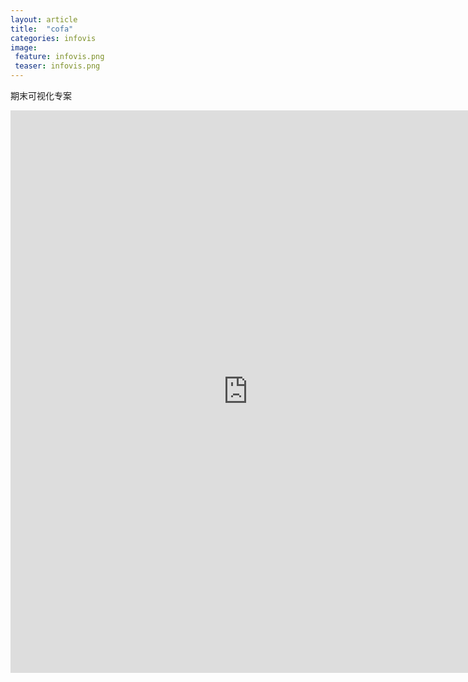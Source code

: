 ```yaml
---
layout: article
title:  "cofa"
categories: infovis
image: 
 feature: infovis.png
 teaser: infovis.png
---
```


 期末可视化专案

<iframe src="https://public.tableau.com/views/2_2309/sheet0?:embed=y&:display_count=yes/sheet4?:embed=y&:display_count=yes&publish=yes/Dashboard1?:showVizHome=no&:embed=truehttps://public.tableau.com/shared/DJPSG6CX9?:display_count=yes" width="760px" height="900px" frameborder="0"></iframe>
